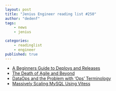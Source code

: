 ```yaml
---
layout: post
title: "Jenius Engineer reading list #250"
author: "dedenf"
tags:
    - news
    - jenius

categories:
    - readinglist
    - engineer
published: true
---
```


- [A Beginners Guide to Deploys and Releases](https://medium.com/zendesk-engineering/a-beginners-guide-to-deploys-and-releases-d2a823f274c4)
- [The Death of Agile and Beyond](https://www.infoq.com/articles/death-agile-beyond/)
- [DataOps and the Problem with ‘Ops’ Terminology](https://thenewstack.io/dataops-and-the-problem-with-ops-terminology/)
- [Massively Scaling MySQL Using Vitess](https://www.infoq.com/presentations/vitess/)
